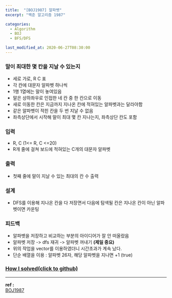 ```yaml
---
title:  "[BOJ1987] 알파벳"
excerpt: "백준 알고리즘 1987"

categories:
  - Algorithm
  - BOJ
  - BFS/DFS

last_modified_at: 2020-06-27T08:30:00
---
```


### 말이 최대한 몇 칸을 지날 수 있는지
- 세로 가로, R C 표
- 각 칸에 대문자 알파벳 하나씩
- 1행 1열에는 말이 놓여있음
- 말은 상하좌우로 인접한 네 칸 중 한 칸으로 이동
- 새로 이동한 칸은 지금까지 지나온 칸에 적혀있는 알파벳과는 달라야함
- 같은 알파벳이 적힌 칸을 두 번 지날 수 없음
- 좌측상단에서 시작해 말이 최대 몇 칸 지나는지, 좌측상단 칸도 포함

### 입력
- R, C (1<= R, C <=20)
- R개 줄에 걸쳐 보드에 적혀있는 C개의 대문자 알파벳

### 출력
- 첫째 줄에 말이 지날 수 있는 최대의 칸 수 출력

### 설계
- DFS를 이용해 지나온 칸을 다 저장면서 다음에 탐색될 칸은 지나온 칸이 아닌 알파벳이면 카운팅

### 피드백
- 알파벳을 저장하고 비교하는 부분의 아이디어가 잘 안 떠올랐음
- 알파벳 저장 -> dfs 재귀 -> 알파벳 꺼내기 **(제일 중요)**
- 위의 작업을 vector를 이용하였더니 시간초과가 계속 났다.
- 단순 배열을 이용 : 알파벳 26자, 해당 알파벳을 지나면 +1 (true)


### [How I solved(click to github)](https://github.com/mindflip/Algorithm_BOJ/blob/master/boj1987.cpp)

----
**ref :**  
[BOJ1987](https://www.acmicpc.net/problem/1987)
